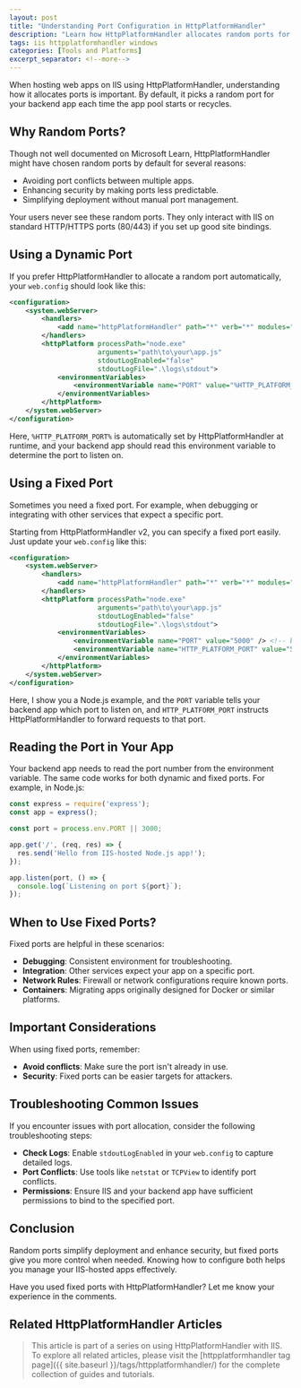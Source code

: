 ```yaml
---
layout: post
title: "Understanding Port Configuration in HttpPlatformHandler"
description: "Learn how HttpPlatformHandler allocates random ports for backend applications, and how to configure fixed ports for better control."
tags: iis httpplatformhandler windows
categories: [Tools and Platforms]
excerpt_separator: <!--more-->
---
```


When hosting web apps on IIS using HttpPlatformHandler, understanding how it allocates ports is important. By default, it picks a random port for your backend app each time the app pool starts or recycles.
<!--more-->

## Why Random Ports?

Though not well documented on Microsoft Learn, HttpPlatformHandler might have chosen random ports by default for several reasons:

- Avoiding port conflicts between multiple apps.
- Enhancing security by making ports less predictable.
- Simplifying deployment without manual port management.

Your users never see these random ports. They only interact with IIS on standard HTTP/HTTPS ports (80/443) if you set up good site bindings.

## Using a Dynamic Port

If you prefer HttpPlatformHandler to allocate a random port automatically, your `web.config` should look like this:

```xml
<configuration>
    <system.webServer>
        <handlers>
            <add name="httpPlatformHandler" path="*" verb="*" modules="httpPlatformHandler" resourceType="Unspecified" />
        </handlers>
        <httpPlatform processPath="node.exe"
                      arguments="path\to\your\app.js"
                      stdoutLogEnabled="false"
                      stdoutLogFile=".\logs\stdout">
            <environmentVariables>
                <environmentVariable name="PORT" value="%HTTP_PLATFORM_PORT%" /> <!-- backend app listens on dynamic port -->
            </environmentVariables>
        </httpPlatform>
    </system.webServer>
</configuration>
```

Here, `%HTTP_PLATFORM_PORT%` is automatically set by HttpPlatformHandler at runtime, and your backend app should read this environment variable to determine the port to listen on.

## Using a Fixed Port

Sometimes you need a fixed port. For example, when debugging or integrating with other services that expect a specific port.

Starting from HttpPlatformHandler v2, you can specify a fixed port easily. Just update your `web.config` like this:

```xml
<configuration>
    <system.webServer>
        <handlers>
            <add name="httpPlatformHandler" path="*" verb="*" modules="httpPlatformHandler" resourceType="Unspecified" />
        </handlers>
        <httpPlatform processPath="node.exe"
                      arguments="path\to\your\app.js"
                      stdoutLogEnabled="false"
                      stdoutLogFile=".\logs\stdout">
            <environmentVariables>
                <environmentVariable name="PORT" value="5000" /> <!-- backend app listens here -->
                <environmentVariable name="HTTP_PLATFORM_PORT" value="5000" /> <!-- HttpPlatformHandler forwards traffic here -->
            </environmentVariables>
        </httpPlatform>
    </system.webServer>
</configuration>
```

Here, I show you a Node.js example, and the `PORT` variable tells your backend app which port to listen on, and `HTTP_PLATFORM_PORT` instructs HttpPlatformHandler to forward requests to that port.

## Reading the Port in Your App

Your backend app needs to read the port number from the environment variable. The same code works for both dynamic and fixed ports. For example, in Node.js:

```javascript
const express = require('express');
const app = express();

const port = process.env.PORT || 3000;

app.get('/', (req, res) => {
  res.send('Hello from IIS-hosted Node.js app!');
});

app.listen(port, () => {
  console.log(`Listening on port ${port}`);
});
```

## When to Use Fixed Ports?

Fixed ports are helpful in these scenarios:

- **Debugging**: Consistent environment for troubleshooting.
- **Integration**: Other services expect your app on a specific port.
- **Network Rules**: Firewall or network configurations require known ports.
- **Containers**: Migrating apps originally designed for Docker or similar platforms.

## Important Considerations

When using fixed ports, remember:

- **Avoid conflicts**: Make sure the port isn't already in use.
- **Security**: Fixed ports can be easier targets for attackers.

## Troubleshooting Common Issues

If you encounter issues with port allocation, consider the following troubleshooting steps:

- **Check Logs**: Enable `stdoutLogEnabled` in your `web.config` to capture detailed logs.
- **Port Conflicts**: Use tools like `netstat` or `TCPView` to identify port conflicts.
- **Permissions**: Ensure IIS and your backend app have sufficient permissions to bind to the specified port.

## Conclusion

Random ports simplify deployment and enhance security, but fixed ports give you more control when needed. Knowing how to configure both helps you manage your IIS-hosted apps effectively.

Have you used fixed ports with HttpPlatformHandler? Let me know your experience in the comments.

## Related HttpPlatformHandler Articles

> This article is part of a series on using HttpPlatformHandler with IIS. To explore all related articles, please visit the [httpplatformhandler tag page]({{ site.baseurl }}/tags/httpplatformhandler/) for the complete collection of guides and tutorials.
